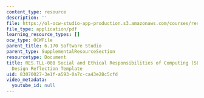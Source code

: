 ```yaml
---
content_type: resource
description: ''
file: https://ol-ocw-studio-app-production.s3.amazonaws.com/courses/res-tll-008-social-and-ethical-responsibilities-of-computing-serc-fall-2021/830700273e1fa5930a7cca43e28c5cfd_MITRESTLL-008F21-6170designReflection.pdf
file_type: application/pdf
learning_resource_types: []
ocw_type: OCWFile
parent_title: 6.170 Software Studio
parent_type: SupplementalResourceSection
resourcetype: Document
title: RES.TLL-008 Social and Ethical Responsibilities of Computing (SERC), 6.170
  Design Reflection Template
uid: 83070027-3e1f-a593-0a7c-ca43e28c5cfd
video_metadata:
  youtube_id: null
---
```

